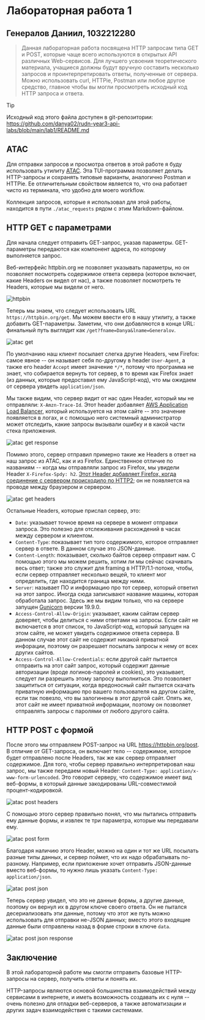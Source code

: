 # Лабораторная работа 1
## Генералов Даниил, 1032212280

> Данная лабораторная работа посвящена HTTP запросам типа GET и POST, которые чаще всего используются в открытых API различных Web-сервисов. Для лучшего усвоения теоретического материала, учащиеся должны будут вручную составить несколько запросов и проинтерпретировать ответы, полученные от сервера. Можно использовать curl, HTTPie, Postman или любое другое средство, главное чтобы вы могли просмотреть исходный код HTTP запроса и ответа.

> [!TIP]
> Исходный код этого файла доступен в git-репозитории: https://github.com/danya02/rudn-year3-api-labs/blob/main/lab1/README.md

## ATAC

Для отправки запросов и просмотра ответов в этой работе я буду использовать утилиту [ATAC](https://github.com/Julien-cpsn/ATAC).
Эта TUI-программа позволяет делать HTTP-запросы и сохранять типовые варианты, аналогично Postman и HTTPie.
Ее отличительным свойством является то, что она работает чисто из терминала,
что удобно для моего workflow.

Коллекция запросов, которые я использовал для этой работы, находится в пути `./atac_requests` рядом с этим Markdown-файлом.

## HTTP GET с параметрами

Для начала следует отправить GET-запрос, указав параметры.
GET-параметры передаются как компонент адреса, по которому выполняется запрос.

Веб-интерфейс httpbin.org не позволяет указывать параметры,
но он позволяет посмотреть содержимое ответа сервера (которое включает, какие Headers он видел от нас),
а также позволяет посмотреть те Headers, которые мы видели от него.

![httpbin](./1.png)

Теперь мы знаем, что следует использовать URL `https://httpbin.org/get`.
Мы можем ввести его в нашу утилиту,
а также добавить GET-параметры.
Заметим, что они добавляются в конце URL:
финальный путь выглядит как `/get?fname=Danya&lname=Generalov`.

![atac get](./2.png)

По умолчанию наш клиент посылает слегка другие Headers, чем Firefox:
самое явное -- он называет себя по-другому в header `User-Agent`,
а также его header `Accept` имеет значение `*/*`,
потому что программа не знает, что собирается вернуть тот сервер,
в то время как Firefox знает (из данных, которые предоставил ему JavaScript-код),
что мы ожидаем от сервера увидеть `application/json`.

Мы также видим, что сервер видит от нас один Header, который мы не отправляли:
`X-Amzn-Trace-Id`.
Этот header добавляет [AWS Application Load Balancer](https://docs.aws.amazon.com/elasticloadbalancing/latest/application/load-balancer-request-tracing.html),
который используется на этом сайте --
это значение появляется в логах, и с помощью него системный администратор может отследить, какие запросы вызывали ошибку и в какой части стека приложения.

![atac get response](./3.png)

Помимо этого, сервер отправил примерно такие же Headers в ответ на наш запрос из ATAC,
как и из Firefox.
Единственное отличие по названиям --
когда мы отправляли запрос из Firefox,
мы увидели Header `X-Firefox-Spdy: h2`.
[Этот Header добавляет Firefox, когда соединение с сервером происходило по HTTP2](https://www.reddit.com/r/firefox/comments/16bv0rw);
он не появляется на проводе между браузером и сервером.

![atac get headers](./4.png)

Остальные Headers, которые прислал сервер, это:

- `Date`: указывает точное время на сервере в момент отправки запроса. Это полезно для отслеживания расхождений в часах между сервером и клиентом.
- `Content-Type`: показывает тип того содержимого, которое отправляет сервер в ответе. В данном случае это JSON-данные.
- `Content-Length`: показывает, сколько байтов сервер отправит нам. С помощью этого мы можем решить, хотим ли мы сейчас скачивать весь ответ; также это служит для framing в HTTP/1.1-потоке, чтобы, если сервер отправляет несколько вещей, то клиент мог определить, где находится граница между ними.
- `Server`: называет ПО и информацию про тот сервер, который ответил на этот запрос. Иногда сюда записывают название машины, которая обработала запрос. Здесь же мы видим только, что на сервере запущен [Gunicorn](https://gunicorn.org/) версии 19.9.0.
- `Access-Control-Allow-Origin`: указывает, каким сайтам сервер доверяет, чтобы делиться с ними ответами на запросы. Если сайт не включается в этот список, то JavaScript-код, который запущен на этом сайте, не может увидеть содержимое ответа сервера. В данном случае этот сайт не содержит никакой приватной инфорации, поэтому он разрешает посылать запросы к нему от всех других сайтов.
- `Access-Control-Allow-Credentials`: если другой сайт пытается отправить на этот сайт запрос, который содержит данные авторизации (вроде логинов-паролей и cookies), это указывает, следует ли разрешить этому запросу выполниться. Это позволяет защититься от ситуации, когда вредоносный сайт пытается скачать приватную информацию про вашего пользователя на другом сайте, если так повезло, что вы залогинены в этот другой сайт. Опять же, этот сайт не имеет приватной информации, поэтому он позволяет отправлять запросы с паролями от любого другого сайта.

## HTTP POST с формой

После этого мы отправляем POST-запрос на URL https://httpbin.org/post.
В отличие от GET-запроса, он включает тело -- содержимое, которое будет отправлено после Headers,
так же как сервер отправляет содержимое.
Для того, чтобы сервер правильно интерпретировал наш запрос,
мы также передаем новый Header:
`Content-Type: application/x-www-form-urlencoded`.
Это говорит серверу, что содержимое имеет вид веб-формы, в который данные закодированы URL-совместимой процент-кодировкой.

![atac post headers](./5.png)

С помощью этого сервер правильно понял, что мы пытались отправить ему данные формы,
и извлек те три параметра, которые мы передавали ему.

![atac post form](./6.png)

Благодаря наличию этого Header,
можно на один и тот же URL посылать разные типы данных,
и сервер поймет, что их надо обрабатывать по-разному.
Например, если приложение хочет отправить JSON-данные вместо веб-формы,
то нужно лишь указать `Content-Type: application/json`.

![atac post json](./6.png)

Теперь сервер увидел, что это не данные формы, а другие данные,
поэтому он вернул их в другом ключе своего ответа.
Он не пытался десериализовать эти данные,
потому что этот же путь можно использовать для отправки не-JSON данных;
вместо этого входящие данные были отправлены назад в форме строки в ключе `data`.

![atac post json response](./7.png)

## Заключение

В этой лабораторной работе мы смогли отправить базовые HTTP-запросы на сервер,
получить ответы и понять их. 

HTTP-запросы являются основой большинства взаимодействий между сервисами в интернете,
и иметь возможность создавать их с нуля -- очень полезно для отладки веб-серверов,
а также автоматизации и других задач взаимодействия с такими системами.